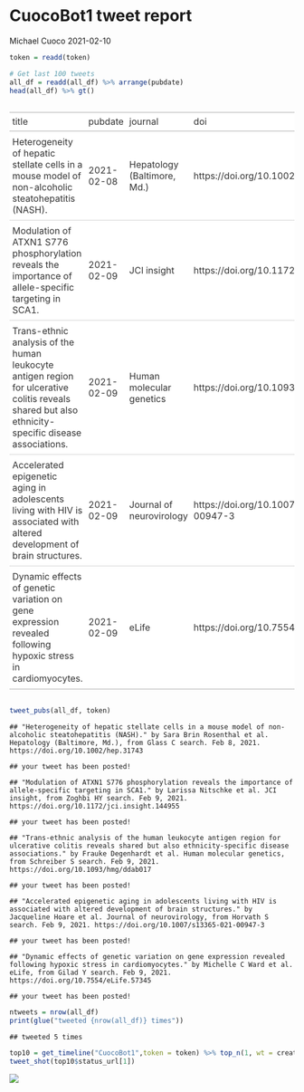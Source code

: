 CuocoBot1 tweet report
================
Michael Cuoco
2021-02-10

``` r
token = readd(token)
```

``` r
# Get last 100 tweets
all_df = readd(all_df) %>% arrange(pubdate)
head(all_df) %>% gt()
```

<style>html {
  font-family: -apple-system, BlinkMacSystemFont, 'Segoe UI', Roboto, Oxygen, Ubuntu, Cantarell, 'Helvetica Neue', 'Fira Sans', 'Droid Sans', Arial, sans-serif;
}

#iphbeprkcr .gt_table {
  display: table;
  border-collapse: collapse;
  margin-left: auto;
  margin-right: auto;
  color: #333333;
  font-size: 16px;
  background-color: #FFFFFF;
  width: auto;
  border-top-style: solid;
  border-top-width: 2px;
  border-top-color: #A8A8A8;
  border-right-style: none;
  border-right-width: 2px;
  border-right-color: #D3D3D3;
  border-bottom-style: solid;
  border-bottom-width: 2px;
  border-bottom-color: #A8A8A8;
  border-left-style: none;
  border-left-width: 2px;
  border-left-color: #D3D3D3;
}

#iphbeprkcr .gt_heading {
  background-color: #FFFFFF;
  text-align: center;
  border-bottom-color: #FFFFFF;
  border-left-style: none;
  border-left-width: 1px;
  border-left-color: #D3D3D3;
  border-right-style: none;
  border-right-width: 1px;
  border-right-color: #D3D3D3;
}

#iphbeprkcr .gt_title {
  color: #333333;
  font-size: 125%;
  font-weight: initial;
  padding-top: 4px;
  padding-bottom: 4px;
  border-bottom-color: #FFFFFF;
  border-bottom-width: 0;
}

#iphbeprkcr .gt_subtitle {
  color: #333333;
  font-size: 85%;
  font-weight: initial;
  padding-top: 0;
  padding-bottom: 4px;
  border-top-color: #FFFFFF;
  border-top-width: 0;
}

#iphbeprkcr .gt_bottom_border {
  border-bottom-style: solid;
  border-bottom-width: 2px;
  border-bottom-color: #D3D3D3;
}

#iphbeprkcr .gt_col_headings {
  border-top-style: solid;
  border-top-width: 2px;
  border-top-color: #D3D3D3;
  border-bottom-style: solid;
  border-bottom-width: 2px;
  border-bottom-color: #D3D3D3;
  border-left-style: none;
  border-left-width: 1px;
  border-left-color: #D3D3D3;
  border-right-style: none;
  border-right-width: 1px;
  border-right-color: #D3D3D3;
}

#iphbeprkcr .gt_col_heading {
  color: #333333;
  background-color: #FFFFFF;
  font-size: 100%;
  font-weight: normal;
  text-transform: inherit;
  border-left-style: none;
  border-left-width: 1px;
  border-left-color: #D3D3D3;
  border-right-style: none;
  border-right-width: 1px;
  border-right-color: #D3D3D3;
  vertical-align: bottom;
  padding-top: 5px;
  padding-bottom: 6px;
  padding-left: 5px;
  padding-right: 5px;
  overflow-x: hidden;
}

#iphbeprkcr .gt_column_spanner_outer {
  color: #333333;
  background-color: #FFFFFF;
  font-size: 100%;
  font-weight: normal;
  text-transform: inherit;
  padding-top: 0;
  padding-bottom: 0;
  padding-left: 4px;
  padding-right: 4px;
}

#iphbeprkcr .gt_column_spanner_outer:first-child {
  padding-left: 0;
}

#iphbeprkcr .gt_column_spanner_outer:last-child {
  padding-right: 0;
}

#iphbeprkcr .gt_column_spanner {
  border-bottom-style: solid;
  border-bottom-width: 2px;
  border-bottom-color: #D3D3D3;
  vertical-align: bottom;
  padding-top: 5px;
  padding-bottom: 6px;
  overflow-x: hidden;
  display: inline-block;
  width: 100%;
}

#iphbeprkcr .gt_group_heading {
  padding: 8px;
  color: #333333;
  background-color: #FFFFFF;
  font-size: 100%;
  font-weight: initial;
  text-transform: inherit;
  border-top-style: solid;
  border-top-width: 2px;
  border-top-color: #D3D3D3;
  border-bottom-style: solid;
  border-bottom-width: 2px;
  border-bottom-color: #D3D3D3;
  border-left-style: none;
  border-left-width: 1px;
  border-left-color: #D3D3D3;
  border-right-style: none;
  border-right-width: 1px;
  border-right-color: #D3D3D3;
  vertical-align: middle;
}

#iphbeprkcr .gt_empty_group_heading {
  padding: 0.5px;
  color: #333333;
  background-color: #FFFFFF;
  font-size: 100%;
  font-weight: initial;
  border-top-style: solid;
  border-top-width: 2px;
  border-top-color: #D3D3D3;
  border-bottom-style: solid;
  border-bottom-width: 2px;
  border-bottom-color: #D3D3D3;
  vertical-align: middle;
}

#iphbeprkcr .gt_striped {
  background-color: rgba(128, 128, 128, 0.05);
}

#iphbeprkcr .gt_from_md > :first-child {
  margin-top: 0;
}

#iphbeprkcr .gt_from_md > :last-child {
  margin-bottom: 0;
}

#iphbeprkcr .gt_row {
  padding-top: 8px;
  padding-bottom: 8px;
  padding-left: 5px;
  padding-right: 5px;
  margin: 10px;
  border-top-style: solid;
  border-top-width: 1px;
  border-top-color: #D3D3D3;
  border-left-style: none;
  border-left-width: 1px;
  border-left-color: #D3D3D3;
  border-right-style: none;
  border-right-width: 1px;
  border-right-color: #D3D3D3;
  vertical-align: middle;
  overflow-x: hidden;
}

#iphbeprkcr .gt_stub {
  color: #333333;
  background-color: #FFFFFF;
  font-size: 100%;
  font-weight: initial;
  text-transform: inherit;
  border-right-style: solid;
  border-right-width: 2px;
  border-right-color: #D3D3D3;
  padding-left: 12px;
}

#iphbeprkcr .gt_summary_row {
  color: #333333;
  background-color: #FFFFFF;
  text-transform: inherit;
  padding-top: 8px;
  padding-bottom: 8px;
  padding-left: 5px;
  padding-right: 5px;
}

#iphbeprkcr .gt_first_summary_row {
  padding-top: 8px;
  padding-bottom: 8px;
  padding-left: 5px;
  padding-right: 5px;
  border-top-style: solid;
  border-top-width: 2px;
  border-top-color: #D3D3D3;
}

#iphbeprkcr .gt_grand_summary_row {
  color: #333333;
  background-color: #FFFFFF;
  text-transform: inherit;
  padding-top: 8px;
  padding-bottom: 8px;
  padding-left: 5px;
  padding-right: 5px;
}

#iphbeprkcr .gt_first_grand_summary_row {
  padding-top: 8px;
  padding-bottom: 8px;
  padding-left: 5px;
  padding-right: 5px;
  border-top-style: double;
  border-top-width: 6px;
  border-top-color: #D3D3D3;
}

#iphbeprkcr .gt_table_body {
  border-top-style: solid;
  border-top-width: 2px;
  border-top-color: #D3D3D3;
  border-bottom-style: solid;
  border-bottom-width: 2px;
  border-bottom-color: #D3D3D3;
}

#iphbeprkcr .gt_footnotes {
  color: #333333;
  background-color: #FFFFFF;
  border-bottom-style: none;
  border-bottom-width: 2px;
  border-bottom-color: #D3D3D3;
  border-left-style: none;
  border-left-width: 2px;
  border-left-color: #D3D3D3;
  border-right-style: none;
  border-right-width: 2px;
  border-right-color: #D3D3D3;
}

#iphbeprkcr .gt_footnote {
  margin: 0px;
  font-size: 90%;
  padding: 4px;
}

#iphbeprkcr .gt_sourcenotes {
  color: #333333;
  background-color: #FFFFFF;
  border-bottom-style: none;
  border-bottom-width: 2px;
  border-bottom-color: #D3D3D3;
  border-left-style: none;
  border-left-width: 2px;
  border-left-color: #D3D3D3;
  border-right-style: none;
  border-right-width: 2px;
  border-right-color: #D3D3D3;
}

#iphbeprkcr .gt_sourcenote {
  font-size: 90%;
  padding: 4px;
}

#iphbeprkcr .gt_left {
  text-align: left;
}

#iphbeprkcr .gt_center {
  text-align: center;
}

#iphbeprkcr .gt_right {
  text-align: right;
  font-variant-numeric: tabular-nums;
}

#iphbeprkcr .gt_font_normal {
  font-weight: normal;
}

#iphbeprkcr .gt_font_bold {
  font-weight: bold;
}

#iphbeprkcr .gt_font_italic {
  font-style: italic;
}

#iphbeprkcr .gt_super {
  font-size: 65%;
}

#iphbeprkcr .gt_footnote_marks {
  font-style: italic;
  font-size: 65%;
}
</style>
<div id="iphbeprkcr" style="overflow-x:auto;overflow-y:auto;width:auto;height:auto;"><table class="gt_table">
  
  <thead class="gt_col_headings">
    <tr>
      <th class="gt_col_heading gt_columns_bottom_border gt_left" rowspan="1" colspan="1">title</th>
      <th class="gt_col_heading gt_columns_bottom_border gt_left" rowspan="1" colspan="1">pubdate</th>
      <th class="gt_col_heading gt_columns_bottom_border gt_left" rowspan="1" colspan="1">journal</th>
      <th class="gt_col_heading gt_columns_bottom_border gt_left" rowspan="1" colspan="1">doi</th>
      <th class="gt_col_heading gt_columns_bottom_border gt_center" rowspan="1" colspan="1">first_author</th>
      <th class="gt_col_heading gt_columns_bottom_border gt_center" rowspan="1" colspan="1">last_author</th>
      <th class="gt_col_heading gt_columns_bottom_border gt_left" rowspan="1" colspan="1">search</th>
    </tr>
  </thead>
  <tbody class="gt_table_body">
    <tr>
      <td class="gt_row gt_left">Heterogeneity of hepatic stellate cells in a mouse model of non-alcoholic steatohepatitis (NASH).</td>
      <td class="gt_row gt_left">2021-02-08</td>
      <td class="gt_row gt_left">Hepatology (Baltimore, Md.)</td>
      <td class="gt_row gt_left">https://doi.org/10.1002/hep.31743</td>
      <td class="gt_row gt_center">Sara Brin Rosenthal</td>
      <td class="gt_row gt_center">David A Brenner</td>
      <td class="gt_row gt_left">Glass C</td>
    </tr>
    <tr>
      <td class="gt_row gt_left">Modulation of ATXN1 S776 phosphorylation reveals the importance of allele-specific targeting in SCA1.</td>
      <td class="gt_row gt_left">2021-02-09</td>
      <td class="gt_row gt_left">JCI insight</td>
      <td class="gt_row gt_left">https://doi.org/10.1172/jci.insight.144955</td>
      <td class="gt_row gt_center">Larissa Nitschke</td>
      <td class="gt_row gt_center">Huda Y Zoghbi</td>
      <td class="gt_row gt_left">Zoghbi HY</td>
    </tr>
    <tr>
      <td class="gt_row gt_left">Trans-ethnic analysis of the human leukocyte antigen region for ulcerative colitis reveals shared but also ethnicity-specific disease associations.</td>
      <td class="gt_row gt_left">2021-02-09</td>
      <td class="gt_row gt_left">Human molecular genetics</td>
      <td class="gt_row gt_left">https://doi.org/10.1093/hmg/ddab017</td>
      <td class="gt_row gt_center">Frauke Degenhardt</td>
      <td class="gt_row gt_center">Andre Franke</td>
      <td class="gt_row gt_left">Schreiber S</td>
    </tr>
    <tr>
      <td class="gt_row gt_left">Accelerated epigenetic aging in adolescents living with HIV is associated with altered development of brain structures.</td>
      <td class="gt_row gt_left">2021-02-09</td>
      <td class="gt_row gt_left">Journal of neurovirology</td>
      <td class="gt_row gt_left">https://doi.org/10.1007/s13365-021-00947-3</td>
      <td class="gt_row gt_center">Jacqueline Hoare</td>
      <td class="gt_row gt_center">Andrew J Levine</td>
      <td class="gt_row gt_left">Horvath S</td>
    </tr>
    <tr>
      <td class="gt_row gt_left">Dynamic effects of genetic variation on gene expression revealed following hypoxic stress in cardiomyocytes.</td>
      <td class="gt_row gt_left">2021-02-09</td>
      <td class="gt_row gt_left">eLife</td>
      <td class="gt_row gt_left">https://doi.org/10.7554/eLife.57345</td>
      <td class="gt_row gt_center">Michelle C Ward</td>
      <td class="gt_row gt_center">Yoav Gilad</td>
      <td class="gt_row gt_left">Gilad Y</td>
    </tr>
  </tbody>
  
  
</table></div>

``` r
tweet_pubs(all_df, token)
```

    ## "Heterogeneity of hepatic stellate cells in a mouse model of non-alcoholic steatohepatitis (NASH)." by Sara Brin Rosenthal et al. Hepatology (Baltimore, Md.), from Glass C search. Feb 8, 2021. https://doi.org/10.1002/hep.31743

    ## your tweet has been posted!

    ## "Modulation of ATXN1 S776 phosphorylation reveals the importance of allele-specific targeting in SCA1." by Larissa Nitschke et al. JCI insight, from Zoghbi HY search. Feb 9, 2021. https://doi.org/10.1172/jci.insight.144955

    ## your tweet has been posted!

    ## "Trans-ethnic analysis of the human leukocyte antigen region for ulcerative colitis reveals shared but also ethnicity-specific disease associations." by Frauke Degenhardt et al. Human molecular genetics, from Schreiber S search. Feb 9, 2021. https://doi.org/10.1093/hmg/ddab017

    ## your tweet has been posted!

    ## "Accelerated epigenetic aging in adolescents living with HIV is associated with altered development of brain structures." by Jacqueline Hoare et al. Journal of neurovirology, from Horvath S search. Feb 9, 2021. https://doi.org/10.1007/s13365-021-00947-3

    ## your tweet has been posted!

    ## "Dynamic effects of genetic variation on gene expression revealed following hypoxic stress in cardiomyocytes." by Michelle C Ward et al. eLife, from Gilad Y search. Feb 9, 2021. https://doi.org/10.7554/eLife.57345

    ## your tweet has been posted!

``` r
ntweets = nrow(all_df)
print(glue("tweeted {nrow(all_df)} times"))
```

    ## tweeted 5 times

``` r
top10 = get_timeline("CuocoBot1",token = token) %>% top_n(1, wt = created_at)
tweet_shot(top10$status_url[1])
```

![](tweet_report_files/figure-gfm/10%20tweets-1.png)<!-- -->
